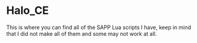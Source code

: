 # Halo_CE
This is where you can find all of the SAPP Lua scripts I have, keep in mind that I did not make all of them and some may not work at all.
